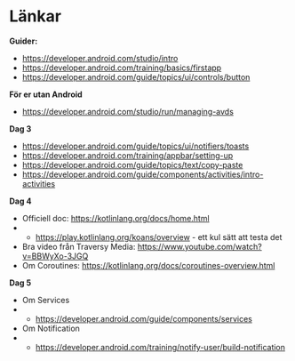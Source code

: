 # Länkar

**Guider:** 
- https://developer.android.com/studio/intro
- https://developer.android.com/training/basics/firstapp
- https://developer.android.com/guide/topics/ui/controls/button

**För er utan Android**
- https://developer.android.com/studio/run/managing-avds

**Dag 3**
- https://developer.android.com/guide/topics/ui/notifiers/toasts
- https://developer.android.com/training/appbar/setting-up
- https://developer.android.com/guide/topics/text/copy-paste
- https://developer.android.com/guide/components/activities/intro-activities

**Dag 4**
- Officiell doc: https://kotlinlang.org/docs/home.html
- - https://play.kotlinlang.org/koans/overview - ett kul sätt att testa det 
- Bra video från Traversy Media: https://www.youtube.com/watch?v=BBWyXo-3JGQ 
- Om Coroutines: https://kotlinlang.org/docs/coroutines-overview.html 


**Dag 5**
- Om Services
- - https://developer.android.com/guide/components/services
- Om Notification
- - https://developer.android.com/training/notify-user/build-notification